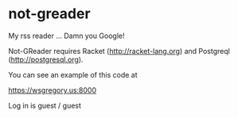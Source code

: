 not-greader
===========

My rss reader ... Damn you Google!

Not-GReader requires Racket (http://racket-lang.org) and Postgreql (http://postgresql.org).

You can see an example of this code at

https://wsgregory.us:8000

Log in is guest / guest
